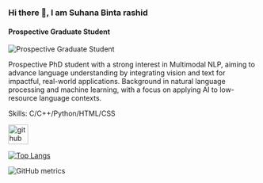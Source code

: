 ### Hi there 👋, I am Suhana Binta rashid
#### Prospective Graduate Student
![Prospective Graduate Student](https://z-p3-scontent.fdac12-1.fna.fbcdn.net/v/t1.6435-9/145029362_2744406732489878_9102169826872654924_n.jpg?stp=dst-jpg_s960x960&_nc_cat=106&ccb=1-7&_nc_sid=cc71e4&_nc_ohc=W6H-3Lq3zLQQ7kNvgGVcRaD&_nc_zt=23&_nc_ht=z-p3-scontent.fdac12-1.fna&_nc_gid=AQE1MoNFHPbZl8-lx5Akr_b&oh=00_AYB1vrL08W5WRTUSgVfJFoG7tucFfNWQUsy4XeFk86-4sQ&oe=674E7191)


Prospective PhD student with a strong interest in Multimodal NLP, aiming to advance language understanding by integrating vision and text for impactful, real-world applications. Background in natural language processing and machine learning, with a focus on applying AI to low-resource language contexts.

Skills: C/C++/Python/HTML/CSS



[<img src='https://cdn.jsdelivr.net/npm/simple-icons@3.0.1/icons/github.svg' alt='github' height='40'>](https://github.com/Suhana-1804037)  

[![Top Langs](https://github-readme-stats.vercel.app/api/top-langs/?username=Suhana-1804037)](https://github.com/anuraghazra/github-readme-stats)

![GitHub metrics](https://metrics.lecoq.io/Suhana-1804037)  

